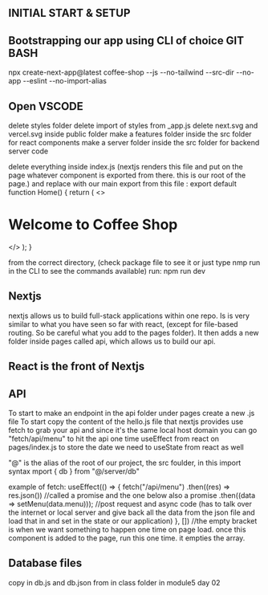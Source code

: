 ## INITIAL START & SETUP
## Bootstrapping our app using CLI of choice GIT BASH 
npx create-next-app@latest coffee-shop --js --no-tailwind --src-dir --no-app --eslint --no-import-alias

## Open VSCODE

delete styles folder
delete import of styles from _app.js
delete next.svg and vercel.svg inside public folder
make a features folder inside the src folder for react components
make a server folder inside the src folder for backend server code

delete everything inside index.js (nextjs renders this file and put on the page whatever component is exported from there. this is our root of the page.) and replace with our main export from this file :
export default function Home() {
  return (
    <>
      <h1>Welcome to Coffee Shop</h1>
    </>
  );
}


from the correct directory, (check package file to see it or just type nmp run in the CLI to see the commands available) run:
npm run dev

## Nextjs
nextjs allows us to build full-stack applications within one repo. Is is very similar to what you have seen so far with react, (except for file-based routing. So be careful what you add to the pages folder). It then adds a new folder inside pages called api, which allows us to build our api.

## React is the front of Nextjs

## API
To start to make an endpoint in the api folder under pages create a new .js file
To start copy the content of the hello.js file that nextjs provides
use fetch to grab your api and since it's the same local host domain you can go "fetch/api/menu"
to hit the api one time useEffect from react on pages/index.js
to store the date we need to useState from react as well

"@" is the alias of the root of our project, the src foulder, in this import syntax mport { db } from "@/server/db"

example of fetch:
  useEffect(() => {
    fetch("/api/menu")
    .then((res) => res.json()) //called a promise and the one below also a promise
    .then((data => setMenu(data.menu))); //post request and async code (has to talk over the internet or local server and give back all the data from the json file and load that in and set in the state or our application)
  }, []) //the empty bracket is when we want something to happen one time on page load. once this component is added to the page, run this one time. it empties the array.

## Database files
copy in db.js and db.json from in class folder in module5 day 02